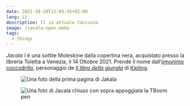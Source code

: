 ```yaml
---
date: 2021-10-20T12:03:45+02:00
lang: it
description: Il io attuale taccuino
image: /jacala-open.webp
tags:
  - things
---
```

<cite>Jacala I</cite> è una sottile Moleskine dalla copertina nera, acquistato presso la libreria Toletta a Venezia, il <time datetime='2021-10-14T15:34:31+02:00'>14 Ottobre 2021</time>. Prende il nome dall’[omonimo coccodrillo](https://it.wikipedia.org/wiki/Personaggi_de_Il_libro_della_giungla#Jacala 'Jacala nella lista dei personaggi de Il libro della giungla, su Wikipedia'), personaggio de <cite>[Il libro della giungla](https://it.wikipedia.org/wiki/Il_libro_della_giungla '“Il libro della giungla„ su Wikipedia')</cite> di [Kipling](https://it.wikipedia.org/wiki/Rudyard_Kipling 'Rudyard Kipling su Wikipedia').

<figure class='half column'>
	<img src='{{ image }}' alt='Una foto della prima pagina di Jakala'>
</figure>
<figure class='half column'>
	<img src='/jacala-closed.webp' alt='Una foto di Jacala chiuso con sopra appoggiata la TBoom pen'>
</figure>
